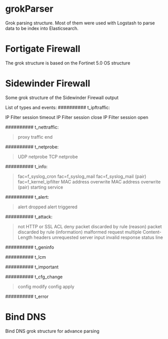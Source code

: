 # grokParser
Grok parsing structure. Most of them were used with Logstash to parse data to be index into Elasticsearch.

# Fortigate Firewall
The grok structure is based on the Fortinet 5.0 OS structure

# Sidewinder Firewall
Some grok structure of the Sidewinder Firewall output

List of types and events:
########## t_ipftraffic:

IP Filter session timeout
IP Filter session close
IP Filter session open

########## t_nettraffic:

>proxy traffic end

########## t_netprobe:

>UDP netprobe
>TCP netprobe

########## t_info:

>fac=f_syslog_cron
>fac=f_syslog_mail
>fac=f_syslog_mail (pair)
>fac=f_kernel_ipfilter
>MAC address overwrite
>MAC address overwrite (pair)
>starting service

########## t_alert:

>alert dropped
>alert triggered

########## t_attack:

>not HTTP or SSL
>ACL deny
>packet discarded by rule (reason)
>packet discarded by rule (information)
>malformed request
>multiple Content-Length headers
>unrequested server input
>invalid response status line

########## t_geninfo

########## t_lcm

########## t_important

########## t_cfg_change

>config modify
>config apply

########## t_error


# Bind DNS
Bind DNS grok structure for advance parsing
